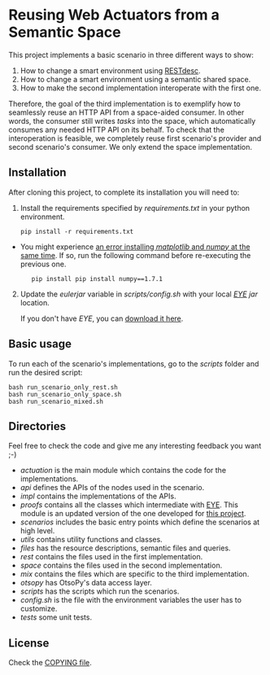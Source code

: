 Reusing Web Actuators from a Semantic Space
===========================================

This project implements a basic scenario in three different ways to show:

 1. How to change a smart environment using [RESTdesc](http://restdesc.org).
 1. How to change a smart environment using a semantic shared space.
 1. How to make the second implementation interoperate with the first one.

Therefore, the goal of the third implementation is to exemplify how to seamlessly reuse an HTTP API from a space-aided consumer.
In other words, the consumer still writes _tasks_ into the space, which automatically consumes any needed HTTP API on its behalf.
To check that the interoperation is feasible, we completely reuse first scenario's provider and second scenario's consumer.
We only extend the space implementation.


Installation
------------

After cloning this project, to complete its installation you will need to:

 1. Install the requirements specified by _requirements.txt_ in your python environment.

        pip install -r requirements.txt

   * You might experience [an error installing _matplotlib_ and _numpy_ at the same time](http://stackoverflow.com/questions/19119042/pip-dependency-resolution-fails-when-install-both-numpy-and-matplotlib). If so, run the following command before re-executing the previous one.

            pip install pip install numpy==1.7.1
        
 2. Update the _eulerjar_ variable in _scripts/config.sh_ with your local _[EYE](http://eulersharp.sourceforge.net/) jar_ location.
    
    If you don't have _EYE_, you can [download it here](http://sourceforge.net/projects/eulersharp/files/eulersharp/).


Basic usage
-----------

To run each of the scenario's implementations, go to the _scripts_ folder and run the desired script:

    bash run_scenario_only_rest.sh
    bash run_scenario_only_space.sh
    bash run_scenario_mixed.sh


Directories
-----------

Feel free to check the code and give me any interesting feedback you want ;-)

 * _actuation_ is the main module which contains the code for the implementations.
  * _api_ defines the APIs of the nodes used in the scenario.
  * _impl_ contains the implementations of the APIs.
  * _proofs_ contains all the classes which intermediate with [EYE](http://eulersharp.sourceforge.net/).
   This module is an updated version of the one developed for [this project](https://github.com/gomezgoiri/actuationInSpaceThroughRESTdesc).
  * _scenarios_ includes the basic entry points which define the scenarios at high level.
  * _utils_ contains utility functions and classes.
 * _files_ has the resource descriptions, semantic files and queries.
  * _rest_ contains the files used in the first implementation.
  * _space_ contains the files used in the second implementation.
  * _mix_ contains the files which are specific to the third implementation.
 * _otsopy_ has OtsoPy's data access layer.
 * _scripts_ has the scripts which run the scenarios.
  * _config.sh_ is the file with the environment variables the user has to customize.
 * _tests_ some unit tests.


License
-------

Check the [COPYING file](https://github.com/gomezgoiri/actuationOnTripleSpace/blob/master/COPYING).
